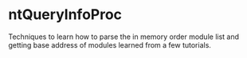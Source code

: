 # ntQueryInfoProc

Techniques to learn how to parse the in memory order module list and getting base address of modules learned from a few tutorials. 
